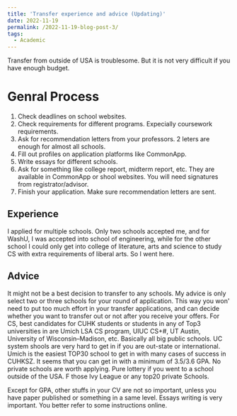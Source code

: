 ```yaml
---
title: 'Transfer experience and advice (Updating)'
date: 2022-11-19
permalink: /2022-11-19-blog-post-3/
tags:
  - Academic
---
```


Transfer from outside of USA is troublesome. But it is not very difficult if you have enough budget.

Genral Process
======
1. Check deadlines on school websites.
2. Check requirements for different programs. Expecially coursework requirements. 
3. Ask for recommendation letters from your professors. 2 leters are enough for almost all schools.
4. Fill out profiles on application platforms like CommonApp.
5. Write essays for different schools. 
6. Ask for something like college report, midterm report, etc. They are available in CommonApp or shool websites. You will need signatures from registrator/advisor.
7. Finish your application. Make sure recommendation letters are sent.

Experience
------
I applied for multiple schools. Only two schools accepted me, and for WashU, I was accepted into school of engineering, while for the other school I could only get into college of literature, arts and science to study CS with extra requirements of liberal arts. So I went here. 

Advice
------
It might not be a best decision to transfer to any schools. My advice is only select two or three schools for your round of application. This way you won' need to put too much effort in your transfer applications, and can decide whether you want to transfer out or not after you receive your offers. For CS, best candidates for CUHK students or students in any of Top3 universities in are Umich LSA CS program, UIUC CS+#, UT Austin, University of Wisconsin–Madison, etc. Basically all big public schools. UC system shools are very hard to get in if you are out-state or international. Umich is the easiest TOP30 school to get in with many cases of success in CUHKSZ. It seems that you can get in with a minimum of 3.5/3.6 GPA. No private schools are worth applying. Pure lottery if you went to a school outside of the USA. F those Ivy League or any top20 private Schools. 

Except for GPA, other stuffs in your CV are not so important, unless you have paper published or something in a same level. Essays writing is very important. You better refer to some instructions online.


